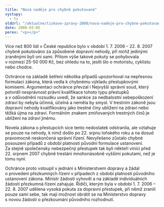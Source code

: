 ```yaml
---
title: "Nová naděje pro chybně pokutované"
vystupy:
  - tz
oldUrl: "/aktualne/tiskove-zpravy-2008/nova-nadeje-pro-chybne-pokutovane"
date: 2008-03-05
perex: "<p></p>"
---
```


<!-- imported from the old website -->

<p class="Normln-web">Více než 800 lidí v České republice bylo v období 1. 7. 2006 – 22. 8. 2007 chybně pokutováno za způsobené dopravní nehody, při nichž jedinými zraněnými byli oni sami. Přitom výše takové pokuty se pohybovala v rozmezí 25-50 000 Kč, bez ohledu na to, jestli šlo o motoristu, cyklistu nebo chodce.</p><p class="Normln-web">Ochránce na základě šetření několika případů upozorňoval na nepřesnou formulaci zákona, která vedla k chybnému výkladu přestupkovými komisemi. Argumentaci ochránce převzal i Nejvyšší správní soud, který potvrdil nesprávnost právní kvalifikace tohoto typu přestupků a v odůvodnění rozsudku uvedl, že sankce za nedbalostní sebepoškození zdraví by nebyla účinná, účelná a neměla by smysl. V trestním zákoně jsou dopravní nehody kvalifikovány jako trestné činy ublížení na zdraví nebo těžká újma na zdraví. Formálním znakem zmiňovaných trestných činů je ublížení na zdraví jinému.</p><p class="Normln-web">Novela zákona o přestupcích sice tento nedostatek odstranila, ale vztahuje se pouze na nehody, k nimž došlo po 22. srpnu loňského roku a na dosud pravomocně neskončená správní řízení. Nevyřešeno zůstalo chybné posouzení případů z období platnosti původní formulace ustanovení. Za stejně společensky nebezpečný přestupek tak byli někteří viníci před 22. srpnem 2007 chybně trestání mnohonásobně vyššími pokutami, než je tomu nyní.</p><p class="Normln-web">Ochránce proto vstoupil v jednání s Ministerstvem dopravy a žádal o provedení přezkumných řízení v případech z období platnosti původního ustanovení zákona. Ministr žádosti vyhověl a na základě individuálních žádostí přezkumná řízení zahajuje. Řidiči, kterým byla v období 1. 7. 2006 – 22. 8. 2007 udělena vysoká pokuta za dopravní přestupek, při němž zranili pouze sami sebe, tak mají možnost obrátit se na Ministerstvo dopravy s novou žádostí o přezkoumání původního rozhodnutí.</p>

